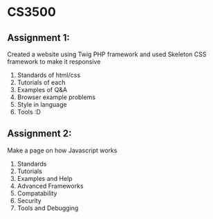 # CS3500

## Assignment 1:
Created a website using Twig PHP framework and used Skeleton CSS framework to make it responsive 

1. Standards of html/css 
2. Tutorials of each
3. Examples of Q&A 
4. Browser example problems
5. Style in language
6. Tools :D

## Assignment 2:
Make a page on how Javascript works

1. Standards
2. Tutorials
3. Examples and Help
4. Advanced Frameworks
5. Compatability
6. Security
7. Tools and Debugging
